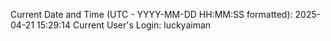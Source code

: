 Current Date and Time (UTC - YYYY-MM-DD HH:MM:SS formatted): 2025-04-21 15:29:14
Current User's Login: luckyaiman
